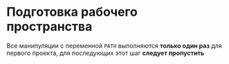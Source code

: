 # Подготовка рабочего пространства

Все манипуляции с переменной `PATH` выполняются **только один раз** для первого проекта, для последующих этот шаг **следует пропустить**

